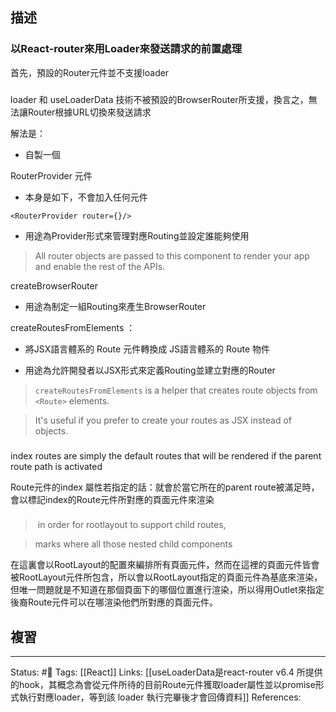 ## 描述

### 以React-router來用Loader來發送請求的前置處理

首先，預設的Router元件並不支援loader


### 

loader 和 useLoaderData 技術不被預設的BrowserRouter所支援，換言之，無法讓Router根據URL切換來發送請求


解法是：
- 自製一個

  

RouterProvider 元件

- 本身是如下，不會加入任何元件

`<RouterProvider router={}/>`

- 用途為Provider形式來管理對應Routing並設定誰能夠使用

  

> All router objects are passed to this component to render your app and enable the rest of the APIs.

  

  

createBrowserRouter

- 用途為制定一組Routing來產生BrowserRouter

  

  

createRoutesFromElements ：

- 將JSX語言體系的 Route 元件轉換成 JS語言體系的 Route 物件

- 用途為允許開發者以JSX形式來定義Routing並建立對應的Router

  

> `createRoutesFromElements` is a helper that creates route objects from `<Route>` elements.

> It's useful if you prefer to create your routes as JSX instead of objects.





###

index routes are simply the default routes that will be rendered if the parent route path is activated

  

  

Route元件的index 屬性若指定的話：就會於當它所在的parent route被滿足時，會以標記index的Route元件所對應的頁面元件來渲染


###

> in order for rootlayout to support child routes,

> marks where all those nested child components

在這裏會以RootLayout的配置來編排所有頁面元件，然而在這裡的頁面元件皆會被RootLayout元件所包含，所以會以RootLayout指定的頁面元件為基底來渲染，但唯一問題就是不知道在那個頁面下的哪個位置進行渲染，所以得用Outlet來指定後裔Route元件可以在哪渲染他們所對應的頁面元件。

## 複習


---
Status:  #🌱 
Tags:
[[React]]
Links:
[[useLoaderData是react-router v6.4 所提供的hook，其概念為會從元件所待的目前Route元件獲取loader屬性並以promise形式執行對應loader，等到該 loader 執行完畢後才會回傳資料]]
References: